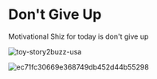 # Don't Give Up
Motivational Shiz for today is don't give up



![toy-story2buzz-usa](https://github.com/user-attachments/assets/f433c89f-f96c-4b36-af68-79d0831a44b9)

![ec71fc30669e368749db452d44b55298](https://github.com/user-attachments/assets/22db4c1e-7955-46b9-91fb-3aa023e9793e)

